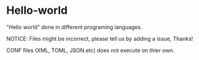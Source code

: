 # Hello-world
"Hello world" done in different programing languages.

NOTICE: Files might be incorrect, please tell us by adding a issue, Thanks! 

CONF files (XML, TOML, JSON.etc) does not execute on thier own.
